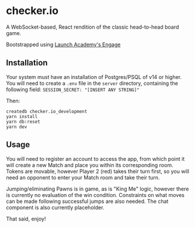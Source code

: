 # checker.io

A WebSocket-based, React rendition of the classic head-to-head board game.

Bootstrapped using [Launch Academy's Engage](https://github.com/LaunchAcademy/generator-engage)

## Installation

Your system must have an installation of Postgres/PSQL of v14 or higher.
You will need to create a `.env` file in the `server` directory, containing the following field:
`SESSION_SECRET: "[INSERT ANY STRING]"`

Then:

```
createdb checker.io_development
yarn install
yarn db:reset
yarn dev
```

## Usage

You will need to register an account to access the app, from which point it will create a new Match and place you within its corresponding room.
Tokens are movable, however Player 2 (red) takes their turn first, so you will need an opponent to enter your Match room and take their turn.

Jumping/eliminating Pawns is in game, as is "King Me" logic, however there is currently no evaluation of the win condition. Constraints on what moves can be made following successful jumps are also needed. The chat component is also currently placeholder.

That said, enjoy!
